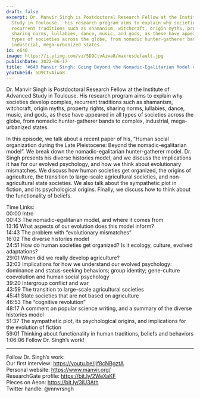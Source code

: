 ```yaml
---
draft: false
excerpt: Dr. Manvir Singh is Postdoctoral Research Fellow at the Institute of Advanced
  Study in Toulouse.  His research program aims to explain why societies develop complex,
  recurrent traditions such as shamanism, witchcraft, origin myths, property rights,
  sharing norms, lullabies, dance, music, and gods, as these have appeared in all
  types of societies across the globe, from nomadic hunter-gatherer bands to complex,
  industrial, mega-urbanized states.
id: e640
image: https://i.ytimg.com/vi/5D9CtvAiwa8/maxresdefault.jpg
publishDate: 2022-06-17
title: '#640 Manvir Singh: Going Beyond the Nomadic-Egalitarian Model of Hunter-Gatherers'
youtubeid: 5D9CtvAiwa8
---
```

Dr. Manvir Singh is Postdoctoral Research Fellow at the Institute of Advanced Study in Toulouse.  His research program aims to explain why societies develop complex, recurrent traditions such as shamanism, witchcraft, origin myths, property rights, sharing norms, lullabies, dance, music, and gods, as these have appeared in all types of societies across the globe, from nomadic hunter-gatherer bands to complex, industrial, mega-urbanized states.

In this episode, we talk about a recent paper of his, “Human social organization during the Late Pleistocene: Beyond the nomadic-egalitarian model”. We break down the nomadic-egalitarian hunter-gatherer model. Dr. Singh presents his diverse histories model, and we discuss the implications it has for our evolved psychology, and how we think about evolutionary mismatches. We discuss how human societies get organized, the origins of agriculture, the transition to large-scale agricultural societies, and non-agricultural state societies. We also talk about the sympathetic plot in fiction, and its psychological origins. Finally, we discuss how to think about the functionality of beliefs.

Time Links:  
00:00 Intro  
00:43  The nomadic-egalitarian model, and where it comes from  
13:16  What aspects of our evolution does this model inform?  
14:43  The problem with “evolutionary mismatches”  
16:02  The diverse histories model  
24:51  How do human societies get organized? Is it ecology, culture, evolved adaptations?  
29:01  When did we really develop agriculture?  
32:03  Implications for how we understand our evolved psychology: dominance and status-seeking behaviors; group identity; gene-culture coevolution and human social psychology  
39:20  Intergroup conflict and war  
43:59  The transition to large-scale agricultural societies  
45:41  State societies that are not based on agriculture  
46:53  The “cognitive revolution”  
48:17  A comment on popular science writing, and a summary of the diverse histories model  
51:37  The sympathetic plot, its psychological origins, and implications for the evolution of fiction  
59:01  Thinking about functionality in human traditions, beliefs and behaviors  
1:06:06  Follow Dr. Singh’s work!

---

Follow Dr. Singh’s work:  
Our first interview: https://youtu.be/Ijf8cNBgztA  
Personal website: https://www.manvir.org/  
ResearchGate profile: https://bit.ly/2WeXaKF  
Pieces on Aeon: https://bit.ly/3iU3Ath  
Twitter handle: @mnvrsngh
